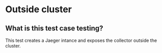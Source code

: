 # Outside cluster
## What is this test case testing?

This test creates a Jaeger intance and exposes the collector outside the cluster.